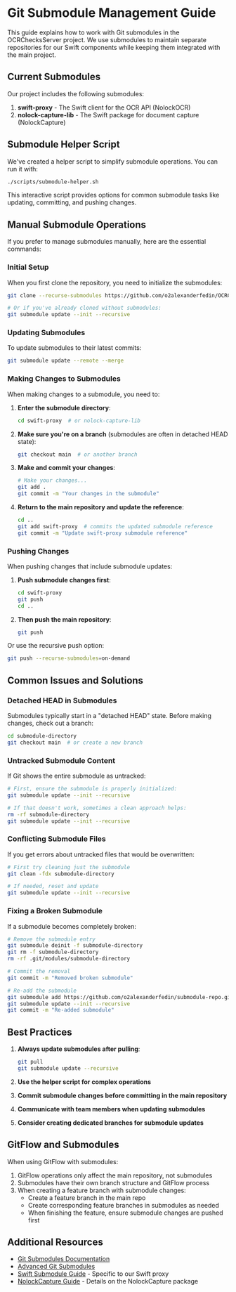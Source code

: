 # Git Submodule Management Guide

This guide explains how to work with Git submodules in the OCRChecksServer project. We use submodules to maintain separate repositories for our Swift components while keeping them integrated with the main project.

## Current Submodules

Our project includes the following submodules:

1. **swift-proxy** - The Swift client for the OCR API (NolockOCR)
2. **nolock-capture-lib** - The Swift package for document capture (NolockCapture)

## Submodule Helper Script

We've created a helper script to simplify submodule operations. You can run it with:

```bash
./scripts/submodule-helper.sh
```

This interactive script provides options for common submodule tasks like updating, committing, and pushing changes.

## Manual Submodule Operations

If you prefer to manage submodules manually, here are the essential commands:

### Initial Setup

When you first clone the repository, you need to initialize the submodules:

```bash
git clone --recurse-submodules https://github.com/o2alexanderfedin/OCRChecksServer.git

# Or if you've already cloned without submodules:
git submodule update --init --recursive
```

### Updating Submodules

To update submodules to their latest commits:

```bash
git submodule update --remote --merge
```

### Making Changes to Submodules

When making changes to a submodule, you need to:

1. **Enter the submodule directory**:
   ```bash
   cd swift-proxy  # or nolock-capture-lib
   ```

2. **Make sure you're on a branch** (submodules are often in detached HEAD state):
   ```bash
   git checkout main  # or another branch
   ```

3. **Make and commit your changes**:
   ```bash
   # Make your changes...
   git add .
   git commit -m "Your changes in the submodule"
   ```

4. **Return to the main repository and update the reference**:
   ```bash
   cd ..
   git add swift-proxy  # commits the updated submodule reference
   git commit -m "Update swift-proxy submodule reference"
   ```

### Pushing Changes

When pushing changes that include submodule updates:

1. **Push submodule changes first**:
   ```bash
   cd swift-proxy
   git push
   cd ..
   ```

2. **Then push the main repository**:
   ```bash
   git push
   ```

Or use the recursive push option:
```bash
git push --recurse-submodules=on-demand
```

## Common Issues and Solutions

### Detached HEAD in Submodules

Submodules typically start in a "detached HEAD" state. Before making changes, check out a branch:

```bash
cd submodule-directory
git checkout main  # or create a new branch
```

### Untracked Submodule Content

If Git shows the entire submodule as untracked:

```bash
# First, ensure the submodule is properly initialized:
git submodule update --init --recursive

# If that doesn't work, sometimes a clean approach helps:
rm -rf submodule-directory
git submodule update --init --recursive
```

### Conflicting Submodule Files

If you get errors about untracked files that would be overwritten:

```bash
# First try cleaning just the submodule
git clean -fdx submodule-directory

# If needed, reset and update
git submodule update --init --recursive
```

### Fixing a Broken Submodule

If a submodule becomes completely broken:

```bash
# Remove the submodule entry
git submodule deinit -f submodule-directory
git rm -f submodule-directory
rm -rf .git/modules/submodule-directory

# Commit the removal
git commit -m "Removed broken submodule"

# Re-add the submodule
git submodule add https://github.com/o2alexanderfedin/submodule-repo.git submodule-directory
git submodule update --init --recursive
git commit -m "Re-added submodule"
```

## Best Practices

1. **Always update submodules after pulling**:
   ```bash
   git pull
   git submodule update --recursive
   ```

2. **Use the helper script for complex operations**

3. **Commit submodule changes before committing in the main repository**

4. **Communicate with team members when updating submodules**

5. **Consider creating dedicated branches for submodule updates**

## GitFlow and Submodules

When using GitFlow with submodules:

1. GitFlow operations only affect the main repository, not submodules
2. Submodules have their own branch structure and GitFlow process
3. When creating a feature branch with submodule changes:
   - Create a feature branch in the main repo
   - Create corresponding feature branches in submodules as needed
   - When finishing the feature, ensure submodule changes are pushed first

## Additional Resources

- [Git Submodules Documentation](https://git-scm.com/book/en/v2/Git-Tools-Submodules)
- [Advanced Git Submodules](https://git-scm.com/docs/gitsubmodules)
- [Swift Submodule Guide](./swift-submodule-guide.md) - Specific to our Swift proxy
- [NolockCapture Guide](./nolock-capture-guide.md) - Details on the NolockCapture package